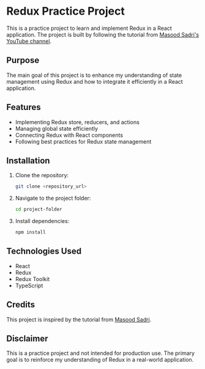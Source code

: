 # Redux Practice Project

This is a practice project to learn and implement Redux in a React application. The project is built by following the tutorial from [Masood Sadri's YouTube channel](https://www.youtube.com/@MasoodSadri).

## Purpose
The main goal of this project is to enhance my understanding of state management using Redux and how to integrate it efficiently in a React application.

## Features
- Implementing Redux store, reducers, and actions
- Managing global state efficiently
- Connecting Redux with React components
- Following best practices for Redux state management

## Installation
1. Clone the repository:
   ```sh
   git clone <repository_url>
   ```
2. Navigate to the project folder:
   ```sh
   cd project-folder
   ```
3. Install dependencies:
   ```sh
   npm install
   ```


## Technologies Used
- React
- Redux
- Redux Toolkit 
- TypeScript 

## Credits
This project is inspired by the tutorial from [Masood Sadri](https://www.youtube.com/@MasoodSadri).

## Disclaimer
This is a practice project and not intended for production use. The primary goal is to reinforce my understanding of Redux in a real-world application.


